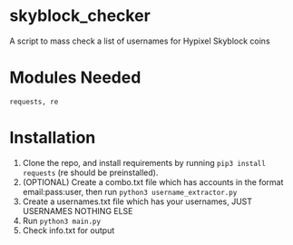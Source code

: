 # skyblock_checker
A script to mass check a list of usernames for Hypixel Skyblock coins

# Modules Needed
```requests, re```
# Installation
1. Clone the repo, and install requirements by running ```pip3 install requests``` (re should be preinstalled).
2. (OPTIONAL) Create a combo.txt file which has accounts in the format email:pass:user, then run ```python3 username_extractor.py```
3. Create a usernames.txt file which has your usernames, JUST USERNAMES NOTHING ELSE
4. Run ```python3 main.py```
5. Check info.txt for output



